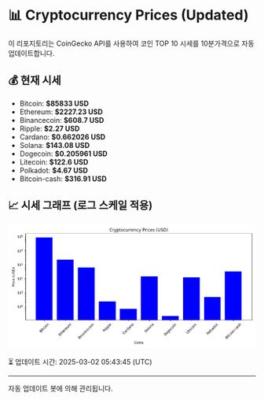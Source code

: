 
# 📊 Cryptocurrency Prices (Updated)

이 리포지토리는 CoinGecko API를 사용하여 코인 TOP 10 시세를 10분가격으로 자동 업데이트합니다.

## 💰 현재 시세
- Bitcoin: **$85833 USD**
- Ethereum: **$2227.23 USD**
- Binancecoin: **$608.7 USD**
- Ripple: **$2.27 USD**
- Cardano: **$0.662026 USD**
- Solana: **$143.08 USD**
- Dogecoin: **$0.205961 USD**
- Litecoin: **$122.6 USD**
- Polkadot: **$4.67 USD**
- Bitcoin-cash: **$316.91 USD**

## 📈 시세 그래프 (로그 스케일 적용)
![Crypto Prices](crypto_prices.png)

⏳ 업데이트 시간: 2025-03-02 05:43:45 (UTC)

---
자동 업데이트 봇에 의해 관리됩니다.
